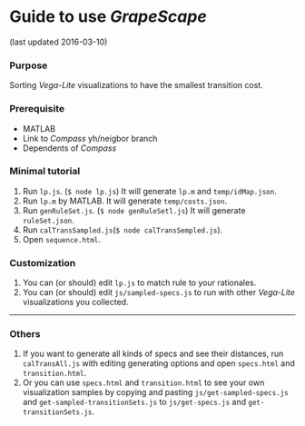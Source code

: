# Guide to use *GrapeScape*
(last updated 2016-03-10)


### Purpose
Sorting *Vega-Lite* visualizations to have the smallest transition cost.  

### Prerequisite
- MATLAB
- Link to *Compass* yh/neigbor branch
- Dependents of *Compass*

### Minimal tutorial

1. Run `lp.js`. (`$ node lp.js`) It will generate `lp.m` and `temp/idMap.json`.
2. Run `lp.m` by MATLAB. It will generate `temp/costs.json`.
3. Run `genRuleSet.js`. (`$ node genRuleSetl.js`) It will generate `ruleSet.json`.
4. Run `calTransSampled.js`(`$ node calTransSempled.js`).
5. Open `sequence.html`.


### Customization
1. You can (or should) edit `lp.js` to match rule to your rationales.
2. You can (or should) edit `js/sampled-specs.js` to run with other *Vega-Lite* visualizations you collected.


---

### Others
1. If you want to generate all kinds of specs and see their distances, run `calTransAll.js` with editing generating options and open `specs.html` and `transition.html`.
2. Or you can use `specs.html` and `transition.html` to see your own visualization samples by copying and pasting `js/get-sampled-specs.js` and `get-sampled-transitionSets.js` to `js/get-specs.js` and `get-transitionSets.js`.
